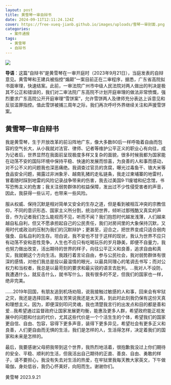 ```yaml
---
layout: post
title: 黄雪琴一审自辩书
date: 2024-09-11T12:11:24.124Z
cover: https://free-xueq-jianb.github.io/images/uploads/雪琴一审封面.png
categories:
  - 案件通报
tags:
  - 黄雪琴
  - 自辩书
---
```


![](https://free-xueq-jianb.github.io/images/uploads/雪琴一审.png)

**导语**：这篇“自辩书”是黄雪琴在一审开庭时（2023年9月21日），当庭发表的自辩意见。黄雪琴和王建兵被指控“煽颠”一案目前正在二审程序，据悉，广东省高院拟书面审理，快速结案。此前，一审法院广州市中级人民法院对两人做出的判决是极其不公正和错误的，我们对二审法院广东高院不计划开庭审理的做法非常愤慨，强烈要求广东高院公开开庭审理“雪饼案”，允许雪饼两人及律师充分表达上诉意见和反驳滥罪指控。值此雪饼被捕三周年之际，我们再次呼吁外界继续关注和声援雪饼案。

## 黄雪琴一审自辩书
 
我是黄雪琴，生于开放改革的前沿阵地广东，像大多数80后一样呼吸着自由而包容的空气长大，从小我就对法官、律师、记者等维护公平正义的职业心有向往，成为记者后，世界显然在我面前呈现极度多样又复杂的面貌，很多时候我都为国家能在动荡不安的国际环境中保持平稳、快速的发展而惊喜，为良善的人和事而感动，对不公不义的问题我也深恶痛绝。我调查过官员的贪腐，曝光过毒鱼干、铬大米等食品安全问题，揭露过非洲象牙、越南乳猪的走私链条，我走过柬埔寨的地雷村，冒着随时踩到地雷的风险记录战争带来的伤害，我去过美国9·11废墟和纪念馆，书写恐怖主义的危害；我关注弱势群体的权益保障，发出过不少性侵受害者的声音，因此，我获得一些认可，也带来一些风险。

服从权威、保持沉默是相对简单又安全的生存之道，但是看到被相互冲突的宗教信仰，不同的意识形态、国家主义所分割，统治的世界，倾听过那残酷又真实的声音，作为记者我们怎么能视而不见，听而不闻？我们抱怨时代越发浅薄，人们越来越自私自利，但又不愿承担起自己的公民责任，我们对房间里的大象保持沉默，又用时代或政治的压制为我们的沉默辩护；更甚至，迎合之，把世界变成只适合弱肉强食、自私自利的生存。坦白说，我不安也不甘于这样的现状，我认为世界不应只有动荡不安和恶性竞争，人生也不应只有吃喝玩乐的岁月静美，即便不自量力，我也努力做出改变，活出期待的世界的样子，向往公平正义和良善，追求自由和真实，我就朝这个方向生活。我践行着言论自由，参与公民社会，我对弱势群体有很深的感情，对他们我总是投以最温情的眼光，以最具同理心的笔调去书写；而对公权力和当权者，我总是以最苛刻的要求和最尖锐的语言去批判。...我对人不设防，我遭遇什么，就反击什么，就书写什么，我有很多的不足，但我们的国家也一样，绝非完美。

……2019年回国，有朋友追到机场劝阻，说我接触过敏感的人和事，回来会有牢狱之灾，我还是选择回来，朋友苦笑说我还是太天真，到此时此刻我仍保有这份天真和理想主义。因为，即便深刻叩问灵魂，我也清楚我言行的出发点和目的都是善和爱...我希望通过监督政府让国家发展更均衡，能惠及更多人群，希望政府能正视发展中的问题和付出的代价，尤其这些代价是一个个活生生的个体，希望我们的国家更自信、自由、包容，容得下更多声音，装得下更多异见，希望社会有更多正义和良善，人们更自由而无惧的生活，我们是怎样的人，生活得怎样，决定着我们的国家和未来是怎样的。

最后，我要感谢父母把我带到这个世界，我热烈地活着，很抱歉我没过上你们期待的安全、平稳、顺利的生活，但我活出自己期待的正直、善良、自由、勇敢的样子，请不要担心，我没有失去对生活的热爱，在牢狱里我每天教大家英文，下午做瑜伽，身处低谷，我仍心怀美好，向阳而生。谢谢你们。
 
黄雪琴 2023.9.21
